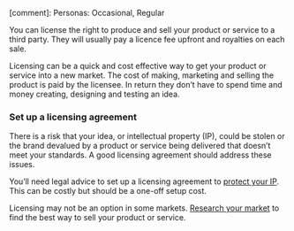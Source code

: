 [comment]: Personas: Occasional, Regular

You can license the right to produce and sell your product or service to a third party. They will usually pay a licence fee upfront and royalties on each sale.

Licensing can be a quick and cost effective way to get your product or service into a new market. The cost of making, marketing and selling the product is paid by the licensee. In return they don&rsquo;t have to spend time and money creating, designing and testing an idea.

### Set up a licensing agreement

There is a risk that your idea, or intellectual property (IP), could be stolen or the brand devalued by a product or service being delivered that doesn&rsquo;t meet your standards. A good licensing agreement should address these issues.

You&rsquo;ll need legal advice to set up a licensing agreement to [protect your IP](/operations-and-compliance/what-intellectual-property-is "What intellectual property is"). This can be  costly but should be a one-off setup cost.

Licensing may not be an option in some markets. [Research your market](/market-research/do-research-first "Do research first") to find the best way to sell your product or service.
